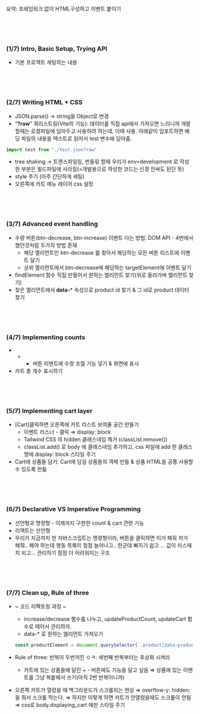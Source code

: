 요약: 프레임워크 없이 HTML구성하고 이벤트 붙이기

<br/><br/><br/>

### (1/7) Intro, Basic Setup, Trying API

- 기본 프로젝트 세팅하는 내용

<br/><br/><br/>


### (2/7) Writing HTML + CSS

- JSON.parse() → string을 Object로 변경
- “**?raw**” 쿼리스트링(Vite의 기능): 데이터를 직접 api에서 가져오면 느리니까 개발할때는 로컬파일에 담아두고 사용하려 하는데, 이때 사용.
아래같이 임포트하면 해당 파일의 내용을 텍스트로 읽어서 test 변수에 담아줌.

```jsx
import test from "./test.json?raw"
```

- tree shaking → 트랜스파일링, 번들링 할때 우리가 env=development 로 작성한 부분은 빌드파일에 사라짐(=개발용으로 작성한 코드는 신경 안써도 된단 뜻)
- style 주기 (아주 간단하게 세팅)
- 오른쪽에 카트 메뉴 레이어 css 설정

<br/><br/><br/>


### (3/7) Advanced event handling

- 수량 버튼(btn-decrease, btn-increase) 이벤트 다는 방법: DOM API - 4번에서 했던것처럼 두가지 방법 존재
    - 해당 엘리먼트인 btn-decrease 를 찾아서 해당하는 모든 버튼 리스트에 이벤트 달기
    - 상위 엘리먼트에서 btn-decrease에 해당하는 targetElement에 이벤트 달기
- findElement 함수 직접 만들어서 원하는 엘리먼트 찾기(위로 올라가며 엘리먼트 찾기)
- 찾은 엘리먼트에서 **data-*** 속성으로 product id 찾기 & 그 id로 product 데이터 찾기


<br/><br/><br/>

### (4/7) Implementing counts

- - + 버튼 이벤트에 수량 조절 기능 넣기 & 화면에 표시
- 카트 총 개수 표시하기


<br/><br/><br/>


### (5/7) Implementing cart layer

- [Cart]클릭하면 오른쪽에 카트 리스트 보여줄 공간 만들기
    - 이벤트 리스너 - 클릭 ⇒ display: block
    - Tailwind CSS 의 hidden 클래스네임 제거 (classList.remove())
    - classList.add() 로 body 에 클래스네임 추가하고, css 파일에 add 한 클래스명에 display: block 스타일 주기
- Cart에 상품들 담기: Cart에 담길 상품들의 객체 만듦 & 상품 HTML을 공통 사용할수 있도록 만듦



<br/><br/><br/>


### (6/7) Declarative VS Imperative Programming

- 선언형과 명령형 - 이제까지 구현한 count & cart 관련 기능
- 리액트는 선언형
- 우리가 지금까지 한 자바스크립트는 명령형이라, 버튼을 클릭하면 이거 해줘 저거 해줘.. 해야 하는데 행동 목록이 점점 늘어나고.. 한군데 빠지기 쉽고 … 값이 미스매치 되고… 관리하기 점점 더 어려워지는 구조


  
<br/><br/><br/>


### (7/7) Clean up, Rule of three

- ~ 코드 리팩토링 과정 ~
    - increase/decrease 함수를 나누고, updateProductCount, updateCart 함수로 떼어서 관리하자.
    - data-* 로 원하는 엘리먼트 가져오기
    
    ```jsx
    const productElement = document.querySelector(`.product[data-product-id=${productId}]`)
    ```
    
- Rule of three: 반복이 두번까진 ㅇㅋ. 세번째 반복부터는 추상화 시켜라
    - 카트에 있는 상품들에 달린 + - 버튼에도 기능을 달고 싶음 ⇒ 상품에 있는 이벤트를 그냥 복붙해서 쓰기(아직 2번 반복이니까)
- 오른쪽 카트가 열렸을 때 백그라운드가 스크롤되는 현상
⇒ overflow-y: hidden; 을 줘서 스크롤 막는다.
⇒ 하지만 이렇게 하면 카트가 안열렸을때도 스크롤이 안됨 ⇒ css로 body.displaying_cart 에만 스타일 주기
